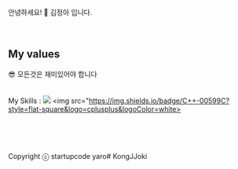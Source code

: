 
안녕하세요! 🐹 김정아 입니다.
<br />
<br />
<br />
## My values
😎 모든것은 재미있어야 합니다<br />
<br />
<br />
My Skills : 
  <img src="https://img.shields.io/badge/-C%23-000000?logo=Csharp&style=flat">
  <img src="https://img.shields.io/badge/C++-00599C?style=flat-square&logo=cplusplus&logoColor=white>
</div>
</div>
<br />
<br />
<br />

Copyright ⓒ startupcode yaro#   K o n g J J o k i 
 
 
